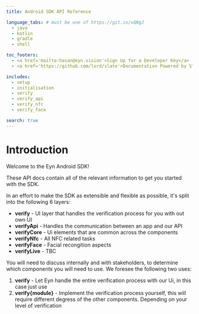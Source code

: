 ```yaml
---
title: Android SDK API Reference

language_tabs: # must be one of https://git.io/vQNgJ
  - java
  - kotlin
  - gradle
  - shell

toc_footers:
  - <a href='mailto:hasan@eyn.vision'>Sign Up for a Developer Key</a>
  - <a href='https://github.com/lord/slate'>Documentation Powered by Slate</a>

includes:
  - setup
  - initialisation
  - verify
  - verify_api
  - verify_nfc
  - verify_face

search: true
---
```


# Introduction

Welcome to the Eyn Android SDK!

These API docs contain all of the relevant information to get you started with the SDK.

In an effort to make the SDK as extensible and flexible as possible, it's split into the following 6 layers:

* **verify** - UI layer that handles the verification process for you with out own UI
* **verifyApi** - Handles the communication between an app and our API
* **verifyCore** - Ui elements that are common across the components
* **verifyNfc** - All NFC related tasks
* **verifyFace** - Facial recongition aspects
* **verifyLive** - TBC

You will need to discuss internally and with stakeholders, to determine which components you will need to use. We foresee the following two uses:

1. **verify** - Let Eyn handle the entire verification process with our Ui, in this case just use
2. **verify{module}** - Implement the verification process yourself, this will require different degress of the other components. Depending on your level of verification

